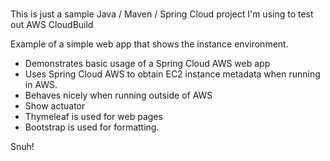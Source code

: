 # 
This is just a sample Java / Maven / Spring Cloud project I'm using to test out AWS CloudBuild
    
Example of a simple web app that shows the instance environment.   
- Demonstrates basic usage of a Spring Cloud AWS web app
- Uses Spring Cloud AWS to obtain EC2 instance metadata when running in AWS.
- Behaves nicely when running outside of AWS
- Show actuator  
- Thymeleaf is used for web pages     
- Bootstrap is used for formatting.

Snuh!
       
 

